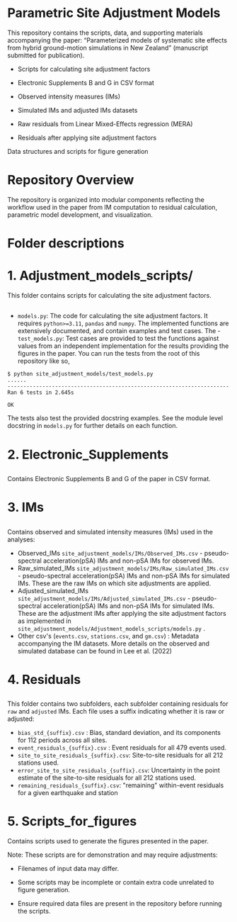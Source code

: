 # Parametric Site Adjustment Models

This repository contains the scripts, data, and supporting materials accompanying the paper:
“Parameterized models of systematic site effects from hybrid ground-motion simulations in New Zealand” (manuscript submitted for publication).
- Scripts for calculating site adjustment factors

- Electronic Supplements B and G in CSV format

- Observed intensity measures (IMs)

- Simulated IMs and adjusted IMs datasets

- Raw residuals from Linear Mixed-Effects regression (MERA)

- Residuals after applying site adjustment factors

Data structures and scripts for figure generation

# Repository Overview
The repository is organized into modular components reflecting the workflow used in the paper from IM computation to residual calculation, parametric model development, and visualization.

# Folder descriptions
# 1. Adjustment_models_scripts/

This folder contains scripts for calculating the site adjustment factors.

##
- `models.py`:  The code for calculating the site adjustment factors. It requires `python>=3.11`, `pandas` and `numpy`. The implemented functions are extensively documented, and contain examples and test cases. The - `test_models.py`: Test cases are provided to test the functions against values from an independent implementation for the results providing the figures in the paper. You can run the tests from the root of this repository like so,

``` shell
$ python site_adjustment_models/test_models.py
......
----------------------------------------------------------------------
Ran 6 tests in 2.645s

OK
```

The tests also test the provided docstring examples. See the module level docstring in `models.py` for further details on each function.

# 2. Electronic_Supplements 
## 
Contains Electronic Supplements B and G of the paper in CSV format.

# 3. IMs
## 
Contains observed and simulated intensity measures (IMs) used in the analyses:

- Observed_IMs `site_adjustment_models/IMs/Observed_IMs.csv` -  pseudo-spectral acceleration(pSA) IMs and non-pSA IMs for observed IMs.
- Raw_simulated_IMs `site_adjustment_models/IMs/Raw_simulated_IMs.csv` -  pseudo-spectral acceleration(pSA) IMs and non-pSA IMs for simulated IMs. These are the raw IMs on which site adjustments are applied.
- Adjusted_simulated_IMs `site_adjustment_models/IMs/Adjusted_simulated_IMs.csv` -  pseudo-spectral acceleration(pSA) IMs and non-pSA IMs for simulated IMs. These are the adjustment IMs after applying the site adjustment factors as implemented in `site_adjustment_models/Adjustment_models_scripts/models.py` .
- Other csv's  (`events.csv`, `stations.csv`, and `gm.csv`) : Metadata accompanying the IM datasets. 
More details on the observed and simulated database can be found in Lee et al. (2022)

# 4. Residuals
##
This folder contains two subfolders, each subfolder containing residuals for `raw` and `adjusted` IMs. Each file uses a suffix indicating whether it is raw or adjusted:
- `bias_std_{suffix}.csv` :  Bias, standard deviation, and its components for 112 periods across all sites.
- `event_residuals_{suffix}.csv` : Event residuals for all 479 events used.
- `site_to_site_residuals_{suffix}.csv`: Site-to-site residuals for all 212 stations used.
- `error_site_to_site_residuals_{suffix}.csv`: Uncertainty in the point estimate of the site-to-site residuals for all 212 stations used.
- `remaining_residuals_{suffix}.csv`: "remaining" within-event residuals for a given earthquake and station

# 5. Scripts_for_figures
Contains scripts used to generate the figures presented in the paper.

Note: These scripts are for demonstration and may require adjustments:

- Filenames of input data may differ.

- Some scripts may be incomplete or contain extra code unrelated to figure generation.

- Ensure required data files are present in the repository before running the scripts.